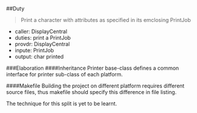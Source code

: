 ##Duty
> Print a character with attributes as specified in its emclosing PrintJob

* caller: DisplayCentral
* duties: print a PrintJob
* provdr: DisplayCentral
* inpute: PrintJob
* output: char printed

###Elaboration
####Inheritance
Printer base-class defines a common interface for printer sub-class of each platform. 

####Makefile
Building the project on different platform requires different source files, thus makefile should specify this difference in file listing. 

The technique for this split is yet to be learnt. 
